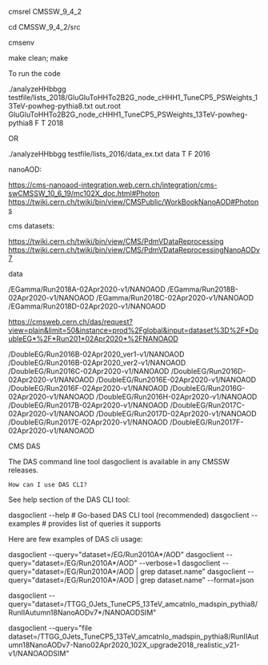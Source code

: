 cmsrel CMSSW_9_4_2

cd CMSSW_9_4_2/src

cmsenv

make clean; make

To run the code

./analyzeHHbbgg testfile/lists_2018/GluGluToHHTo2B2G_node_cHHH1_TuneCP5_PSWeights_13TeV-powheg-pythia8.txt  out.root GluGluToHHTo2B2G_node_cHHH1_TuneCP5_PSWeights_13TeV-powheg-pythia8 F T 2018

OR 

./analyzeHHbbgg testfile/lists_2016/data_ex.txt data T F 2016

nanoAOD:

https://cms-nanoaod-integration.web.cern.ch/integration/cms-swCMSSW_10_6_19/mc102X_doc.html#Photon
https://twiki.cern.ch/twiki/bin/view/CMSPublic/WorkBookNanoAOD#Photons

cms datasets:

https://twiki.cern.ch/twiki/bin/view/CMS/PdmVDataReprocessing
https://twiki.cern.ch/twiki/bin/view/CMS/PdmVDataReprocessingNanoAODv7

data

/EGamma/Run2018A-02Apr2020-v1/NANOAOD
/EGamma/Run2018B-02Apr2020-v1/NANOAOD
/EGamma/Run2018C-02Apr2020-v1/NANOAOD
/EGamma/Run2018D-02Apr2020-v1/NANOAOD

https://cmsweb.cern.ch/das/request?view=plain&limit=50&instance=prod%2Fglobal&input=dataset%3D%2F*DoubleEG*%2F*Run201*02Apr2020*%2FNANOAOD

/DoubleEG/Run2016B-02Apr2020_ver1-v1/NANOAOD
/DoubleEG/Run2016B-02Apr2020_ver2-v1/NANOAOD
/DoubleEG/Run2016C-02Apr2020-v1/NANOAOD
/DoubleEG/Run2016D-02Apr2020-v1/NANOAOD
/DoubleEG/Run2016E-02Apr2020-v1/NANOAOD
/DoubleEG/Run2016F-02Apr2020-v1/NANOAOD
/DoubleEG/Run2016G-02Apr2020-v1/NANOAOD
/DoubleEG/Run2016H-02Apr2020-v1/NANOAOD
/DoubleEG/Run2017B-02Apr2020-v1/NANOAOD
/DoubleEG/Run2017C-02Apr2020-v1/NANOAOD
/DoubleEG/Run2017D-02Apr2020-v1/NANOAOD
/DoubleEG/Run2017E-02Apr2020-v1/NANOAOD
/DoubleEG/Run2017F-02Apr2020-v1/NANOAOD

CMS DAS

 The DAS command line tool dasgoclient is available in any CMSSW releases.

    How can I use DAS CLI?

See help section of the DAS CLI tool:

dasgoclient --help # Go-based DAS CLI tool (recommended)
dasgoclient --examples # provides list of queries it supports

Here are few examples of DAS cli usage:

dasgoclient --query="dataset=/EG/Run2010A*/AOD"
dasgoclient --query="dataset=/EG/Run2010A*/AOD" --verbose=1
dasgoclient --query="dataset=/EG/Run2010A*/AOD | grep dataset.name"
dasgoclient --query="dataset=/EG/Run2010A*/AOD | grep dataset.name" --format=json

dasgoclient --query="dataset=/TTGG_0Jets_TuneCP5_13TeV_amcatnlo_madspin_pythia8/RunIIAutumn18NanoAODv7*/NANOAODSIM"

dasgoclient --query="file dataset=/TTGG_0Jets_TuneCP5_13TeV_amcatnlo_madspin_pythia8/RunIIAutumn18NanoAODv7-Nano02Apr2020_102X_upgrade2018_realistic_v21-v1/NANOAODSIM"
